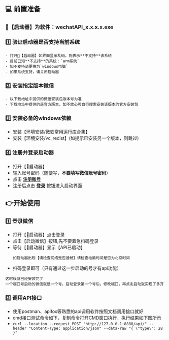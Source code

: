 ## 💻 前置准备

### 🚀【启动器】为软件：wechatAPI_x.x.x.x.exe

### 1️⃣ 验证启动器是否支持当前系统

   ```
   - 打开🚀【启动器】如界面显示乱码，则表示**不支持**该系统
   - 目前已知**不支持**的系统：`arm系统`
   - 如不支持请更换为`windows电脑`
   - 如果系统支持，请关闭启动器
   ```

### 2️⃣ 安装指定版本微信

   ```
   - 以下载地址中提供的微信安装包版本号为准
   - 下载地址中提供的是官方版本，如不放心可自行搜索安装该版本的官方安装包
   ```

### 3️⃣ 安装必备的windows依赖

- 安装【环境安装/微软常用运行库合集】
- 安装【环境安装/vc_redist】(如提示已安装另一个版本，则跳过)

### 4️⃣ 注册并登录启动器

- 打开【🚀启动器】
- 输入账号密码（随便写，**不要填写微信账号密码**）
- 点击 [**注册账号**]()
- 注册后点击 [**登录**]() 按钮进入启动界面

## 👉开始使用

### 1️⃣ 登录微信

- 打开【🚀启动器】点击登录
- 点击【启动微信】按钮,先不要着急扫码登录
- 等待【🚀启动器】显示【API已启动】
   ```
   如启动器出现【请检查网络是否通畅】请检查电脑时间是否为北京时间
   ```
- 扫码登录即可（只有通过这一步启动的号才有api功能）

```
这时候就已经安装完了
一个端口号启动的微信就是一个号，启动登录第一个号后，修改端口，再点击启动就实现了多开
```

### 2️⃣ 调用API接口

- 使用postman、apifox等熟悉的api调用软件按照文档调用接口就好
- cmd接口测试命令如下，复制命令打开CMD窗口执行，执行结果如下图所示
- ```curl --location --request POST "http://127.0.0.1:8888/api/" --header "Content-Type: application/json" --data-raw "{ \"type\": 28 }"```
